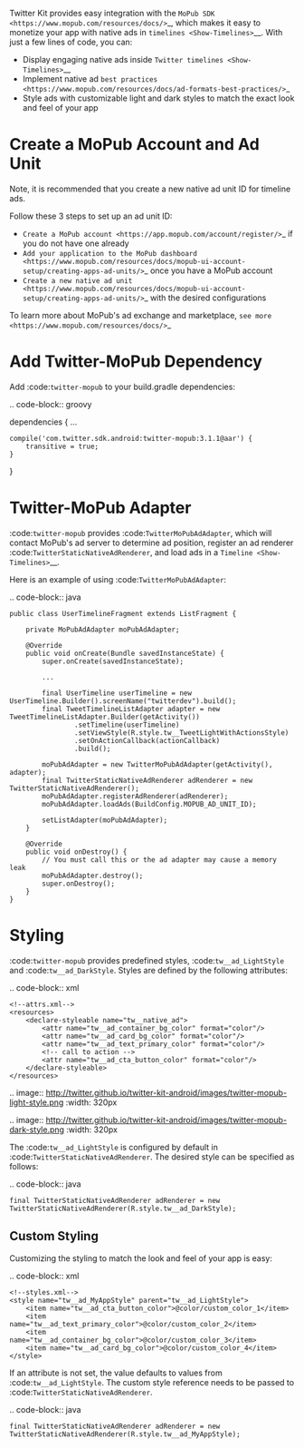 Twitter Kit provides easy integration with the `MoPub SDK <https://www.mopub.com/resources/docs/>`_, which makes it easy to monetize your app with native ads in `timelines <Show-Timelines>`__. With just a few lines of code, you can:

* Display engaging native ads inside `Twitter timelines <Show-Timelines>`__
* Implement native ad `best practices <https://www.mopub.com/resources/docs/ad-formats-best-practices/>`_
* Style ads with customizable light and dark styles to match the exact look and feel of your app

Create a MoPub Account and Ad Unit
==================================

Note, it is recommended that you create a new native ad unit ID for timeline ads.

Follow these 3 steps to set up an ad unit ID:

* `Create a MoPub account <https://app.mopub.com/account/register/>`_ if you do not have one already
* `Add your application to the MoPub dashboard <https://www.mopub.com/resources/docs/mopub-ui-account-setup/creating-apps-ad-units/>`_ once you have a MoPub account
* `Create a new native ad unit <https://www.mopub.com/resources/docs/mopub-ui-account-setup/creating-apps-ad-units/>`_ with the desired configurations

To learn more about MoPub's ad exchange and marketplace, `see more <https://www.mopub.com/resources/docs/>`_

Add Twitter-MoPub Dependency
============================

Add :code:`twitter-mopub` to your build.gradle dependencies:

.. code-block:: groovy

  dependencies {
    ...

    compile('com.twitter.sdk.android:twitter-mopub:3.1.1@aar') {
        transitive = true;
    }
  }

Twitter-MoPub Adapter
=====================

:code:`twitter-mopub` provides :code:`TwitterMoPubAdAdapter`, which will contact MoPub's ad server to determine ad position, register an ad renderer :code:`TwitterStaticNativeAdRenderer`, and load ads in a `Timeline <Show-Timelines>`__.

Here is an example of using :code:`TwitterMoPubAdAdapter`:

.. code-block:: java

    public class UserTimelineFragment extends ListFragment {

        private MoPubAdAdapter moPubAdAdapter;

        @Override
        public void onCreate(Bundle savedInstanceState) {
            super.onCreate(savedInstanceState);

            ...

            final UserTimeline userTimeline = new UserTimeline.Builder().screenName("twitterdev").build();
            final TweetTimelineListAdapter adapter = new TweetTimelineListAdapter.Builder(getActivity())
                    .setTimeline(userTimeline)
                    .setViewStyle(R.style.tw__TweetLightWithActionsStyle)
                    .setOnActionCallback(actionCallback)
                    .build();

            moPubAdAdapter = new TwitterMoPubAdAdapter(getActivity(), adapter);
            final TwitterStaticNativeAdRenderer adRenderer = new TwitterStaticNativeAdRenderer();
            moPubAdAdapter.registerAdRenderer(adRenderer);
            moPubAdAdapter.loadAds(BuildConfig.MOPUB_AD_UNIT_ID);

            setListAdapter(moPubAdAdapter);
        }

        @Override
        public void onDestroy() {
            // You must call this or the ad adapter may cause a memory leak
            moPubAdAdapter.destroy();
            super.onDestroy();
        }
    }

Styling
=======

:code:`twitter-mopub` provides predefined styles, :code:`tw__ad_LightStyle` and :code:`tw__ad_DarkStyle`. Styles are defined by the following attributes:

.. code-block:: xml

    <!--attrs.xml-->
    <resources>
        <declare-styleable name="tw__native_ad">
            <attr name="tw__ad_container_bg_color" format="color"/>
            <attr name="tw__ad_card_bg_color" format="color"/>
            <attr name="tw__ad_text_primary_color" format="color"/>
            <!-- call to action -->
            <attr name="tw__ad_cta_button_color" format="color"/>
        </declare-styleable>
    </resources>

.. image:: http://twitter.github.io/twitter-kit-android/images/twitter-mopub-light-style.png
  :width: 320px


.. image:: http://twitter.github.io/twitter-kit-android/images/twitter-mopub-dark-style.png
  :width: 320px

The :code:`tw__ad_LightStyle` is configured by default in :code:`TwitterStaticNativeAdRenderer`. The desired style can be specified as follows:

.. code-block:: java

    final TwitterStaticNativeAdRenderer adRenderer = new TwitterStaticNativeAdRenderer(R.style.tw__ad_DarkStyle);

Custom Styling
--------------
Customizing the styling to match the look and feel of your app is easy:

.. code-block:: xml

    <!--styles.xml-->
    <style name="tw__ad_MyAppStyle" parent="tw__ad_LightStyle">
        <item name="tw__ad_cta_button_color">@color/custom_color_1</item>
        <item name="tw__ad_text_primary_color">@color/custom_color_2</item>
        <item name="tw__ad_container_bg_color">@color/custom_color_3</item>
        <item name="tw__ad_card_bg_color">@color/custom_color_4</item>
    </style>

If an attribute is not set, the value defaults to values from :code:`tw__ad_LightStyle`. The custom style reference needs to be passed to :code:`TwitterStaticNativeAdRenderer`.

.. code-block:: java

    final TwitterStaticNativeAdRenderer adRenderer = new TwitterStaticNativeAdRenderer(R.style.tw__ad_MyAppStyle);
